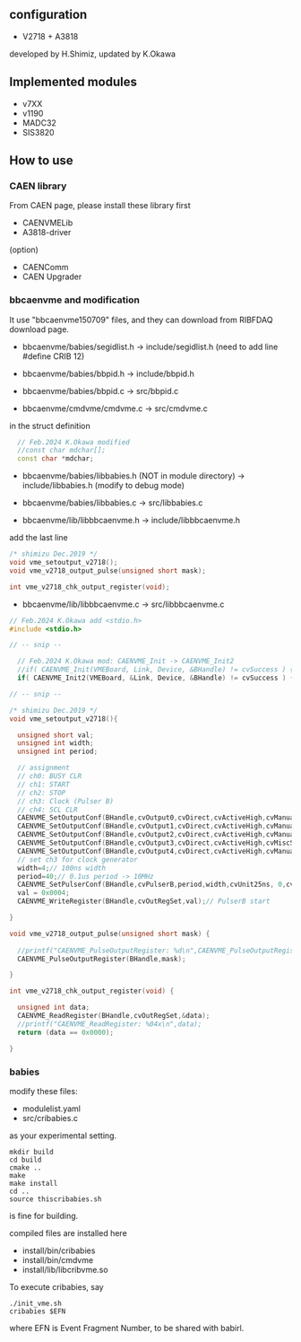## configuration
- V2718 + A3818

developed by H.Shimiz, updated by K.Okawa

## Implemented modules
- v7XX
- v1190
- MADC32
- SIS3820


## How to use
### CAEN library
From CAEN page, please install these library first

- CAENVMELib
- A3818-driver

(option)
- CAENComm
- CAEN Upgrader

### bbcaenvme and modification
It use "bbcaenvme150709" files, and they can download from RIBFDAQ download page.

- bbcaenvme/babies/segidlist.h -> include/segidlist.h (need to add line #define CRIB 12)
- bbcaenvme/babies/bbpid.h -> include/bbpid.h
- bbcaenvme/babies/bbpid.c -> src/bbpid.c

- bbcaenvme/cmdvme/cmdvme.c -> src/cmdvme.c

in the struct definition
```cpp
  // Feb.2024 K.Okawa modified
  //const char mdchar[];
  const char *mdchar;
```

- bbcaenvme/babies/libbabies.h (NOT in module directory) -> include/libbabies.h (modify to debug mode)
- bbcaenvme/babies/libbabies.c -> src/libbabies.c

- bbcaenvme/lib/libbbcaenvme.h -> include/libbbcaenvme.h

add the last line
```cpp
/* shimizu Dec.2019 */
void vme_setoutput_v2718();
void vme_v2718_output_pulse(unsigned short mask);

int vme_v2718_chk_output_register(void);
```

- bbcaenvme/lib/libbbcaenvme.c -> src/libbbcaenvme.c
```cpp
// Feb.2024 K.Okawa add <stdio.h>
#include <stdio.h>

// -- snip --

  // Feb.2024 K.Okawa mod: CAENVME_Init -> CAENVME_Init2
  //if( CAENVME_Init(VMEBoard, Link, Device, &BHandle) != cvSuccess ) {
  if( CAENVME_Init2(VMEBoard, &Link, Device, &BHandle) != cvSuccess ) {

// -- snip --

/* shimizu Dec.2019 */
void vme_setoutput_v2718(){

  unsigned short val;
  unsigned int width;
  unsigned int period;

  // assignment 
  // ch0: BUSY CLR
  // ch1: START
  // ch2: STOP
  // ch3: Clock (Pulser B)
  // ch4: SCL CLR
  CAENVME_SetOutputConf(BHandle,cvOutput0,cvDirect,cvActiveHigh,cvManualSW);
  CAENVME_SetOutputConf(BHandle,cvOutput1,cvDirect,cvActiveHigh,cvManualSW);
  CAENVME_SetOutputConf(BHandle,cvOutput2,cvDirect,cvActiveHigh,cvManualSW);
  CAENVME_SetOutputConf(BHandle,cvOutput3,cvDirect,cvActiveHigh,cvMiscSignals);
  CAENVME_SetOutputConf(BHandle,cvOutput4,cvDirect,cvActiveHigh,cvManualSW);
  // set ch3 for clock generator
  width=4;// 100ns width
  period=40;// 0.1us period -> 10MHz
  CAENVME_SetPulserConf(BHandle,cvPulserB,period,width,cvUnit25ns, 0,cvManualSW,cvManualSW); 
  val = 0x0004;
  CAENVME_WriteRegister(BHandle,cvOutRegSet,val);// PulserB start 

}

void vme_v2718_output_pulse(unsigned short mask) {
  
  //printf("CAENVME_PulseOutputRegister: %d\n",CAENVME_PulseOutputRegister(BHandle,mask));
  CAENVME_PulseOutputRegister(BHandle,mask);

}

int vme_v2718_chk_output_register(void) {

  unsigned int data;
  CAENVME_ReadRegister(BHandle,cvOutRegSet,&data);
  //printf("CAENVME_ReadRegister: %04x\n",data);
  return (data == 0x0000);

}
```

### babies 
modify these files:
- modulelist.yaml
- src/cribabies.c

as your experimental setting.

```shell
mkdir build
cd build
cmake ..
make
make install
cd ..
source thiscribabies.sh 
```
is fine for building.

compiled files are installed here
- install/bin/cribabies
- install/bin/cmdvme
- install/lib/libcribvme.so

To execute cribabies, say
```shell
./init_vme.sh
cribabies $EFN
```
where EFN is Event Fragment Number, to be shared with babirl.
